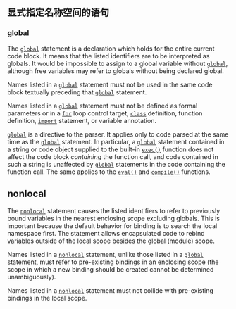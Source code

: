 

## 显式指定名称空间的语句

### global

The [`global`](https://docs.python.org/3.6/reference/simple_stmts.html#global) statement is a declaration which holds for the entire current code block. It means that the listed identifiers are to be interpreted as globals. It would be impossible to assign to a global variable without [`global`](https://docs.python.org/3.6/reference/simple_stmts.html#global), although free variables may refer to globals without being declared global.

Names listed in a [`global`](https://docs.python.org/3.6/reference/simple_stmts.html#global) statement must not be used in the same code block textually preceding that [`global`](https://docs.python.org/3.6/reference/simple_stmts.html#global) statement.

Names listed in a [`global`](https://docs.python.org/3.6/reference/simple_stmts.html#global) statement must not be defined as formal parameters or in a [`for`](https://docs.python.org/3.6/reference/compound_stmts.html#for) loop control target, [`class`](https://docs.python.org/3.6/reference/compound_stmts.html#class) definition, function definition, [`import`](https://docs.python.org/3.6/reference/simple_stmts.html#import) statement, or variable annotation.

[`global`](https://docs.python.org/3.6/reference/simple_stmts.html#global) is a directive to the parser. It applies only to code parsed at the same time as the [`global`](https://docs.python.org/3.6/reference/simple_stmts.html#global) statement. In particular, a [`global`](https://docs.python.org/3.6/reference/simple_stmts.html#global) statement contained in a string or code object supplied to the built-in [`exec()`](https://docs.python.org/3.6/library/functions.html#exec) function does not affect the code block *containing* the function call, and code contained in such a string is unaffected by [`global`](https://docs.python.org/3.6/reference/simple_stmts.html#global) statements in the code containing the function call. The same applies to the [`eval()`](https://docs.python.org/3.6/library/functions.html#eval) and [`compile()`](https://docs.python.org/3.6/library/functions.html#compile) functions.

## nonlocal

The [`nonlocal`](https://docs.python.org/3.6/reference/simple_stmts.html#nonlocal) statement causes the listed identifiers to refer to previously bound variables in the nearest enclosing scope excluding globals. This is important because the default behavior for binding is to search the local namespace first. The statement allows encapsulated code to rebind variables outside of the local scope besides the global (module) scope.

Names listed in a [`nonlocal`](https://docs.python.org/3.6/reference/simple_stmts.html#nonlocal) statement, unlike those listed in a [`global`](https://docs.python.org/3.6/reference/simple_stmts.html#global) statement, must refer to pre-existing bindings in an enclosing scope (the scope in which a new binding should be created cannot be determined unambiguously).

Names listed in a [`nonlocal`](https://docs.python.org/3.6/reference/simple_stmts.html#nonlocal) statement must not collide with pre-existing bindings in the local scope.

